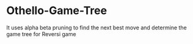 # Othello-Game-Tree
It uses alpha beta pruning to find the next best move and determine the game tree for Reversi game
